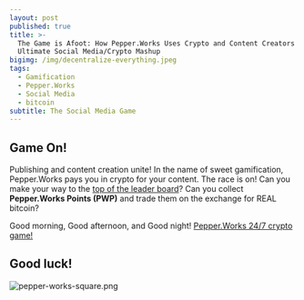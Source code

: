 ```yaml
---
layout: post
published: true
title: >-
  The Game is Afoot: How Pepper.Works Uses Crypto and Content Creators for the
  Ultimate Social Media/Crypto Mashup
bigimg: /img/decentralize-everything.jpeg
tags:
  - Gamification
  - Pepper.Works
  - Social Media
  - bitcoin
subtitle: The Social Media Game
---
```

## Game On!

Publishing and content creation unite! In the name of sweet gamification, Pepper.Works pays you in crypto for your content. The race is on! Can you make your way to the [top of the leader board](https://pepper.works/high-score/)? Can you collect **Pepper.Works Points (PWP)** and trade them on the exchange for REAL bitcoin?

Good morning, Good afternoon, and Good night!
[Pepper.Works 24/7 crypto game!](https://pepper.works/high-score/)

## Good luck!

![pepper-works-square.png]({{site.baseurl}}/img/pepper-works-square.png)

